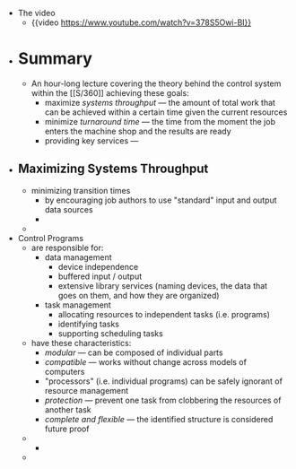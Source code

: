 - The video
	- {{video https://www.youtube.com/watch?v=378S5Owi-BI}}
- # Summary
	- An hour-long lecture covering the theory behind the control system within the [[S/360]] achieving these goals:
		- maximize _systems throughput_ — the amount of total work that can be achieved within a certain time given the current resources
		- minimize _turnaround time_ — the time from the moment the job enters the machine shop and the results are ready
		- providing key services —
- ## Maximizing Systems Throughput
	- minimizing transition times
		- by encouraging job authors to use "standard" input and output data sources
		-
	-
- Control Programs
	- are responsible for:
		- data management
			- device independence
			- buffered input / output
			- extensive library services (naming devices, the data that goes on them, and how they are organized)
		- task management
			- allocating resources to independent tasks (i.e. programs)
			- identifying tasks
			- supporting scheduling tasks
	- have these characteristics:
		- _modular_ — can be composed of individual parts
		- _compatible_ — works without change across models of computers
		- "processors" (i.e. individual programs) can be safely ignorant of resource management
		- _protection_ — prevent one task from clobbering the resources of another task
		- _complete and flexible_ — the identified structure is considered future proof
	-
		-
	-